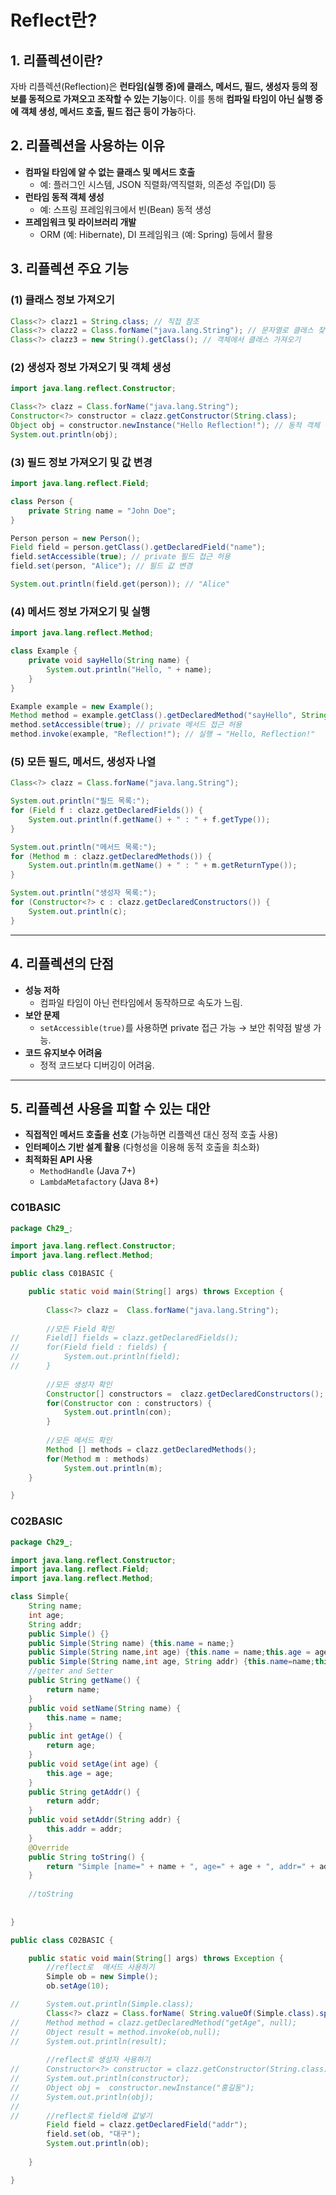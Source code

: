 # Reflect란?

## **1. 리플렉션이란?**

자바 리플렉션(Reflection)은 **런타임(실행 중)에 클래스, 메서드, 필드, 생성자 등의 정보를 동적으로 가져오고 조작할 수 있는 기능**이다. 이를 통해 **컴파일 타임이 아닌 실행 중에 객체 생성, 메서드 호출, 필드 접근 등이 가능**하다.

## **2. 리플렉션을 사용하는 이유**

- **컴파일 타임에 알 수 없는 클래스 및 메서드 호출**
    - 예: 플러그인 시스템, JSON 직렬화/역직렬화, 의존성 주입(DI) 등
- **런타임 동적 객체 생성**
    - 예: 스프링 프레임워크에서 빈(Bean) 동적 생성
- **프레임워크 및 라이브러리 개발**
    - ORM (예: Hibernate), DI 프레임워크 (예: Spring) 등에서 활용

## **3. 리플렉션 주요 기능**

### **(1) 클래스 정보 가져오기**

```java
Class<?> clazz1 = String.class; // 직접 참조
Class<?> clazz2 = Class.forName("java.lang.String"); // 문자열로 클래스 찾기
Class<?> clazz3 = new String().getClass(); // 객체에서 클래스 가져오기
```

### **(2) 생성자 정보 가져오기 및 객체 생성**

```java
import java.lang.reflect.Constructor;

Class<?> clazz = Class.forName("java.lang.String");
Constructor<?> constructor = clazz.getConstructor(String.class);
Object obj = constructor.newInstance("Hello Reflection!"); // 동적 객체 생성
System.out.println(obj);
```

### **(3) 필드 정보 가져오기 및 값 변경**

```java
import java.lang.reflect.Field;

class Person {
    private String name = "John Doe";
}

Person person = new Person();
Field field = person.getClass().getDeclaredField("name");
field.setAccessible(true); // private 필드 접근 허용
field.set(person, "Alice"); // 필드 값 변경

System.out.println(field.get(person)); // "Alice"
```

### **(4) 메서드 정보 가져오기 및 실행**

```java
import java.lang.reflect.Method;

class Example {
    private void sayHello(String name) {
        System.out.println("Hello, " + name);
    }
}

Example example = new Example();
Method method = example.getClass().getDeclaredMethod("sayHello", String.class);
method.setAccessible(true); // private 메서드 접근 허용
method.invoke(example, "Reflection!"); // 실행 → "Hello, Reflection!"
```

### **(5) 모든 필드, 메서드, 생성자 나열**

```java
Class<?> clazz = Class.forName("java.lang.String");

System.out.println("필드 목록:");
for (Field f : clazz.getDeclaredFields()) {
    System.out.println(f.getName() + " : " + f.getType());
}

System.out.println("메서드 목록:");
for (Method m : clazz.getDeclaredMethods()) {
    System.out.println(m.getName() + " : " + m.getReturnType());
}

System.out.println("생성자 목록:");
for (Constructor<?> c : clazz.getDeclaredConstructors()) {
    System.out.println(c);
}
```

---

## **4. 리플렉션의 단점**

- **성능 저하**
    - 컴파일 타임이 아닌 런타임에서 동작하므로 속도가 느림.
- **보안 문제**
    - `setAccessible(true)`를 사용하면 private 접근 가능 → 보안 취약점 발생 가능.
- **코드 유지보수 어려움**
    - 정적 코드보다 디버깅이 어려움.

---

## **5. 리플렉션 사용을 피할 수 있는 대안**

- **직접적인 메서드 호출을 선호** (가능하면 리플렉션 대신 정적 호출 사용)
- **인터페이스 기반 설계 활용** (다형성을 이용해 동적 호출을 최소화)
- **최적화된 API 사용**
    - `MethodHandle` (Java 7+)
    - `LambdaMetafactory` (Java 8+)

### C01BASIC

```java
package Ch29_;

import java.lang.reflect.Constructor;
import java.lang.reflect.Method;

public class C01BASIC {

	public static void main(String[] args) throws Exception {
		
		Class<?> clazz =  Class.forName("java.lang.String");
		
		//모든 Field 확인
//		Field[] fields = clazz.getDeclaredFields();
//		for(Field field : fields) {
//			System.out.println(field);
//		}
		
		//모든 생성자 확인
		Constructor[] constructors =  clazz.getDeclaredConstructors();
		for(Constructor con : constructors) {
			System.out.println(con);
		}
		
		//모든 메서드 확인
		Method [] methods = clazz.getDeclaredMethods();
		for(Method m : methods)
			System.out.println(m);
	}

}

```

### C02BASIC

```java
package Ch29_;

import java.lang.reflect.Constructor;
import java.lang.reflect.Field;
import java.lang.reflect.Method;

class Simple{
	String name;
	int age;
	String addr;
	public Simple() {}
	public Simple(String name) {this.name = name;}
	public Simple(String name,int age) {this.name = name;this.age = age;}
	public Simple(String name,int age, String addr) {this.name=name;this.age=age;this.addr=addr;}
	//getter and Setter
	public String getName() {
		return name;
	}
	public void setName(String name) {
		this.name = name;
	}
	public int getAge() {
		return age;
	}
	public void setAge(int age) {
		this.age = age;
	}
	public String getAddr() {
		return addr;
	}
	public void setAddr(String addr) {
		this.addr = addr;
	}
	@Override
	public String toString() {
		return "Simple [name=" + name + ", age=" + age + ", addr=" + addr + "]";
	}
	
	//toString 
	
	
}

public class C02BASIC {

	public static void main(String[] args) throws Exception {
		//reflect로  매서드 사용하기
		Simple ob = new Simple();
		ob.setAge(10);

//		System.out.println(Simple.class);
		Class<?> clazz = Class.forName( String.valueOf(Simple.class).split(" ")[1] );
//		Method method = clazz.getDeclaredMethod("getAge", null);
//		Object result = method.invoke(ob,null);
//		System.out.println(result);
		
		//reflect로 생성자 사용하기
//		Constructor<?> constructor = clazz.getConstructor(String.class); //인자1 개받는 생성자
//		System.out.println(constructor);
//		Object obj =  constructor.newInstance("홍길동");
//		System.out.println(obj);
//		
//		//reflect로 field에 값넣기
		Field field = clazz.getDeclaredField("addr");
		field.set(ob, "대구");
		System.out.println(ob);
		
	}

}

```
